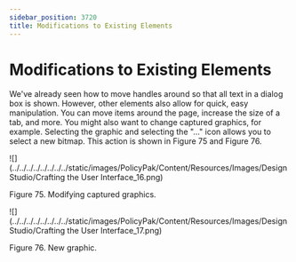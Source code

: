 ```yaml
---
sidebar_position: 3720
title: Modifications to Existing Elements
---
```


# Modifications to Existing Elements

We've already seen how to move handles around so that all text in a dialog box is shown. However, other elements also allow for quick, easy manipulation. You can move items around the page, increase the size of a tab, and more. You might also want to change captured graphics, for example. Selecting the graphic and selecting the "…" icon allows you to select a new bitmap. This action is shown in Figure 75 and Figure 76.

![](../../../../../../../../static/images/PolicyPak/Content/Resources/Images/DesignStudio/Crafting the User Interface_16.png)

Figure 75. Modifying captured graphics.

![](../../../../../../../../static/images/PolicyPak/Content/Resources/Images/DesignStudio/Crafting the User Interface_17.png)

Figure 76. New graphic.